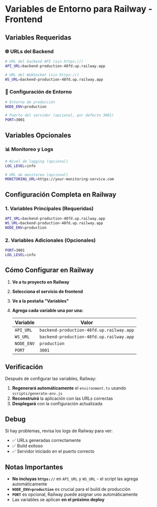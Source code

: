 # Variables de Entorno para Railway - Frontend

## Variables Requeridas

### 🌐 URLs del Backend
```bash
# URL del backend API (sin https://)
API_URL=backend-production-48fd.up.railway.app

# URL del WebSocket (sin https://)
WS_URL=backend-production-48fd.up.railway.app
```

### 🔧 Configuración de Entorno
```bash
# Entorno de producción
NODE_ENV=production

# Puerto del servidor (opcional, por defecto 3001)
PORT=3001
```

## Variables Opcionales

### 📊 Monitoreo y Logs
```bash
# Nivel de logging (opcional)
LOG_LEVEL=info

# URL de monitoreo (opcional)
MONITORING_URL=https://your-monitoring-service.com
```

## Configuración Completa en Railway

### 1. Variables Principales (Requeridas)
```bash
API_URL=backend-production-48fd.up.railway.app
WS_URL=backend-production-48fd.up.railway.app
NODE_ENV=production
```

### 2. Variables Adicionales (Opcionales)
```bash
PORT=3001
LOG_LEVEL=info
```

## Cómo Configurar en Railway

1. **Ve a tu proyecto en Railway**
2. **Selecciona el servicio de frontend**
3. **Ve a la pestaña "Variables"**
4. **Agrega cada variable una por una:**

   | Variable | Valor |
   |----------|-------|
   | `API_URL` | `backend-production-48fd.up.railway.app` |
   | `WS_URL` | `backend-production-48fd.up.railway.app` |
   | `NODE_ENV` | `production` |
   | `PORT` | `3001` |

## Verificación

Después de configurar las variables, Railway:
1. **Regenerará automáticamente** el `environment.ts` usando `scripts/generate-env.js`
2. **Reconstruirá** la aplicación con las URLs correctas
3. **Desplegará** con la configuración actualizada

## Debug

Si hay problemas, revisa los logs de Railway para ver:
- ✅ URLs generadas correctamente
- ✅ Build exitoso
- ✅ Servidor iniciado en el puerto correcto

## Notas Importantes

- **No incluyas `https://`** en `API_URL` y `WS_URL` - el script las agrega automáticamente
- **`NODE_ENV=production`** es crucial para el build de producción
- **`PORT`** es opcional, Railway puede asignar uno automáticamente
- Las variables se aplican **en el próximo deploy**
